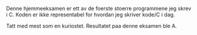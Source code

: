 Denne hjemmeeksamen er ett av de foerste stoerre programmene jeg skrev i C.
Koden er ikke representabel for hvordan jeg skriver kode/C i dag.

Tatt med mest som en kuriostet. Resultatet paa denne eksamen ble A.

